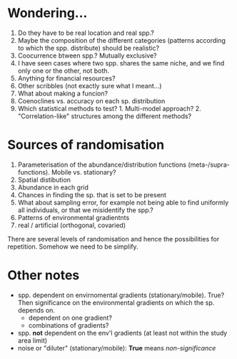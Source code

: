 Wondering...
===========

1. Do they have to be real location and real spp.?
  1. Maybe the composition of the different categories (patterns according to which the spp. distribute) should be realistic? 
2. Coocurrence btween spp.? Mutually exclusive? 
  1. I have seen cases where two spp. shares the same niche, and we find only one or the other, not both. 
3. Anything for financial resources? 
4. Other scribbles (not exactly sure what I meant...)
  1. What about making a funcion? 
  2. Coenoclines vs. accuracy on each sp. distribution
  3. Which statistical methods to test? 
    1. Multi-model approach? 
    2. "Correlation-like" structures among the different methods? 

Sources of randomisation
=======================

1. Parameterisation of the abundance/distribution functions (meta-/supra- functions). Mobile vs. stationary?
2. Spatial distibution
3. Abundance in each grid
4. Chances in finding the sp. that is set to be present
  1. What about sampling error, for example not being able to find uniformly all individuals, or that we misidentify the spp.? 
5. Patterns of environmental gradientnts
  1. real / artificial (orthogonal, covaried)


There are several levels of randomisation and hence the possibilities for repetition. Somehow we need to be simplify. 

Other notes
==========

- spp. dependent on envirnomental gradients (stationary/mobile). True? Then significance on the environmental gradients on which the sp. depends on. 
  - dependent on one gradient? 
  - combinations of gradients? 
- spp. __not__ dependent on the env'l gradients (at least not within the study area limit)
- noise or "diluter" (stationary/mobile): __True__ means _non-significance_
